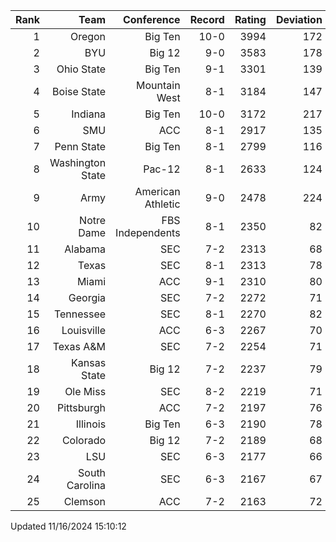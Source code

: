 | Rank  | Team                 | Conference           | Record   | Rating | Deviation |
| ---:  | ---:                 | ---:                 | ---:     | ---:   | ---:      |
| 1     | Oregon               | Big Ten              | 10-0     | 3994   | 172       |
| 2     | BYU                  | Big 12               | 9-0      | 3583   | 178       |
| 3     | Ohio State           | Big Ten              | 9-1      | 3301   | 139       |
| 4     | Boise State          | Mountain West        | 8-1      | 3184   | 147       |
| 5     | Indiana              | Big Ten              | 10-0     | 3172   | 217       |
| 6     | SMU                  | ACC                  | 8-1      | 2917   | 135       |
| 7     | Penn State           | Big Ten              | 8-1      | 2799   | 116       |
| 8     | Washington State     | Pac-12               | 8-1      | 2633   | 124       |
| 9     | Army                 | American Athletic    | 9-0      | 2478   | 224       |
| 10    | Notre Dame           | FBS Independents     | 8-1      | 2350   | 82        |
| 11    | Alabama              | SEC                  | 7-2      | 2313   | 68        |
| 12    | Texas                | SEC                  | 8-1      | 2313   | 78        |
| 13    | Miami                | ACC                  | 9-1      | 2310   | 80        |
| 14    | Georgia              | SEC                  | 7-2      | 2272   | 71        |
| 15    | Tennessee            | SEC                  | 8-1      | 2270   | 82        |
| 16    | Louisville           | ACC                  | 6-3      | 2267   | 70        |
| 17    | Texas A&M            | SEC                  | 7-2      | 2254   | 71        |
| 18    | Kansas State         | Big 12               | 7-2      | 2237   | 79        |
| 19    | Ole Miss             | SEC                  | 8-2      | 2219   | 71        |
| 20    | Pittsburgh           | ACC                  | 7-2      | 2197   | 76        |
| 21    | Illinois             | Big Ten              | 6-3      | 2190   | 78        |
| 22    | Colorado             | Big 12               | 7-2      | 2189   | 68        |
| 23    | LSU                  | SEC                  | 6-3      | 2177   | 66        |
| 24    | South Carolina       | SEC                  | 6-3      | 2167   | 67        |
| 25    | Clemson              | ACC                  | 7-2      | 2163   | 72        |

Updated 11/16/2024 15:10:12
